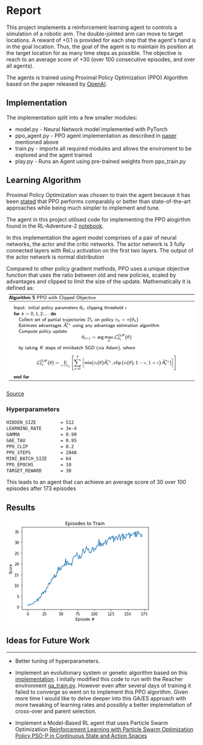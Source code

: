 # Report

This project implements a reinforcement learning agent to controls a simulation of a robotic arm. The double-jointed arm can move to target locations. A reward of +0.1 is provided for each step that the agent's hand is in the goal location. Thus, the goal of the agent is to maintain its position at the target location for as many time steps as possible. 
The objective is reach to an average score of +30 (over 100 consecutive episodes, and over all agents). 

The agents is trained using Proximal Policy Optimization (PPO) Algorithm based on the paper released by [OpenAI](https://blog.openai.com/openai-baselines-ppo/).

## Implementation

The implementation split into a few smaller modules: 

* model.py - Neural Network model implemented with PyTorch
* ppo_agent.py - PPO agent implementation as described in [paper](https://arxiv.org/abs/1707.06347) mentioned above
* train.py - imports all required modules and allows the enviroment to be explored and the agent trained
* play.py - Runs an Agent using pre-trained weights from ppo_train.py

## Learning Algorithm

Proximal Policy Optimization was chosen to train the agent because it has been [stated](https://blog.openai.com/openai-baselines-ppo/) that PPO performs comparably or better than state-of-the-art approaches while being much simpler to implement and tune.  

The agent in this project utilised code for implementing the PPO alogirthm found in the RL-Adventure-2 [notebook](https://github.com/higgsfield/RL-Adventure-2/blob/master/3.ppo.ipynb).	

In this implementation the agent model comprises of a pair of neural networks, the actor and the critic networks. The actor network is 3 fully connected layers with ReLu activation on the first two layers. The output of the actor network is normal distribution 


Compared to other policy gradient methods, PPO uses a unique objective function that uses the ratio between old and new policies, scaled by advantages and clipped to limit the size of the update. Mathematically it is defined as:   
![PPO Objective](data/images/ppo-co.png)

[Source](http://rail.eecs.berkeley.edu/deeprlcourse-fa17/f17docs/lecture_13_advanced_pg.pdf)


### Hyperparameters

	HIDDEN_SIZE         = 512
	LEARNING_RATE       = 3e-4
	GAMMA               = 0.99
	GAE_TAU             = 0.95
	PPO_CLIP            = 0.2
	PPO_STEPS           = 2048
	MINI_BATCH_SIZE     = 64
	PPO_EPOCHS          = 10
	TARGET_REWARD       = 30

This leads to an agent that can achieve an average score of 30 over 100 episodes after 173 episodes

## Results

![Plot of Rewards](data/images/ppo-training.png)


## Ideas for Future Work
---

* Better tuning of hyperparameters. 

* Implement an evolutionary system or genetic algorithm based on this [implementation](https://github.com/PacktPublishing/Deep-Reinforcement-Learning-Hands-On/tree/master/Chapter16). I initally modified this code to run with the Reacher environment [ga_train.py](archive/ga_train.py). However even after several days of training it failed to converge so went on to implement this PPO algorithm. Given more time I would like to delve deeper into this GA/ES approach with more tweaking of learning rates and possibly a better implemetation of cross-over and parent selection.

* Implement a Model-Based RL agent that uses Particle Swarm Optimizatiion [Reinforcement Learning with Particle Swarm Optimization Policy PSO-P in Continuous State and Action Spaces](https://pdfs.semanticscholar.org/d0c4/9a9ed109cb8573217a9a0affbad7881b77a4.pdf)
